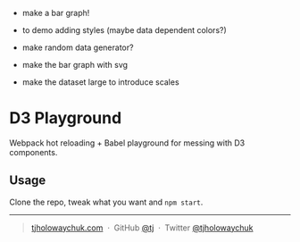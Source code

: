 - make a bar graph!
 - to demo adding styles (maybe data dependent colors?)

- make random data generator?

- make the bar graph with svg

- make the dataset large to introduce scales




# D3 Playground

 Webpack hot reloading + Babel playground for messing with D3 components.

## Usage

Clone the repo, tweak what you want and `npm start`.

---

> [tjholowaychuk.com](http://tjholowaychuk.com) &nbsp;&middot;&nbsp;
> GitHub [@tj](https://github.com/tj) &nbsp;&middot;&nbsp;
> Twitter [@tjholowaychuk](https://twitter.com/tjholowaychuk)
